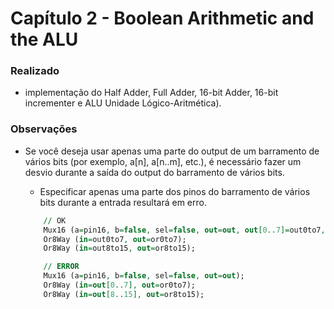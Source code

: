 
# Capítulo 2 - Boolean Arithmetic and the ALU

### Realizado
* implementação do Half Adder, Full Adder, 16-bit Adder, 16-bit incrementer e ALU Unidade Lógico-Aritmética).

### Observações 

* Se você deseja usar apenas uma parte do output de um barramento de vários bits (por exemplo, a[n], a[n..m], etc.), é necessário fazer um desvio durante a saída do output do barramento de vários bits.

    * Especificar apenas uma parte dos pinos do barramento de vários bits durante a entrada resultará em erro.


    ``` VHDL
        // OK
        Mux16 (a=pin16, b=false, sel=false, out=out, out[0..7]=out0to7, out[8..15]=out8to15); 
        Or8Way (in=out0to7, out=or0to7);
        Or8Way (in=out8to15, out=or8to15);

        // ERROR
        Mux16 (a=pin16, b=false, sel=false, out=out); 
        Or8Way (in=out[0..7], out=or0to7);
        Or8Way (in=out[8..15], out=or8to15);
    ```